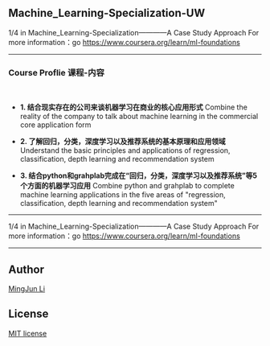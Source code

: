 ## Machine_Learning-Specialization-UW


1/4 in Machine_Learning-Specialization————A Case Study Approach
For more information：go https://www.coursera.org/learn/ml-foundations

--- 
### Course Proflie 课程-内容
 
* **1. 结合现实存在的公司来谈机器学习在商业的核心应用形式**
Combine the reality of the company to talk about machine learning in the commercial core application form

* **2. 了解回归，分类，深度学习以及推荐系统的基本原理和应用领域**
Understand the basic principles and applications of regression, classification, depth learning and recommendation system

* **3. 结合python和grahplab完成在“回归，分类，深度学习以及推荐系统”等5个方面的机器学习应用**
Combine python and grahplab to complete machine learning applications in the five areas of "regression, classification, depth learning and recommendation system"

---
1/4 in Machine_Learning-Specialization————A Case Study Approach
For more information：go https://www.coursera.org/learn/ml-foundations

---
## Author
[MingJun Li](https://github.com/littlewizardLI)

## License
[MIT license](https://github.com/littlewizardLI/LICENSE)

